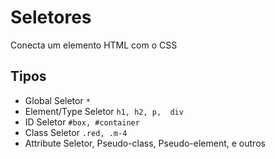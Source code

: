 # Seletores

Conecta um elemento HTML com o CSS

## Tipos

* Global Seletor `*`
* Element/Type Seletor `h1, h2, p,  div`
* ID Seletor `#box, #container`
* Class Seletor `.red, .m-4`
* Attribute Seletor, Pseudo-class, Pseudo-element, e outros